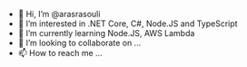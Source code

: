 - 👋 Hi, I’m @arasrasouli
- 👀 I’m interested in .NET Core, C#, Node.JS and TypeScript
- 🌱 I’m currently learning Node.JS, AWS Lambda
- 💞️ I’m looking to collaborate on ...
- 📫 How to reach me ...

<!---
arasrasouli/arasrasouli is a ✨ special ✨ repository because its `README.md` (this file) appears on your GitHub profile.
You can click the Preview link to take a look at your changes.
--->

